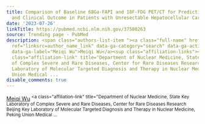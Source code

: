 ```yaml
---
title: Comparison of Baseline 68Ga-FAPI and 18F-FDG PET/CT for Prediction of Response
  and Clinical Outcome in Patients with Unresectable Hepatocellular Carci...
date: '2023-07-26'
linkTitle: https://pubmed.ncbi.nlm.nih.gov/37500263
source: Trending page - PubMed
description: <span class="authors-list-item "><a class="full-name" href="https://pubmed.ncbi.nlm.nih.gov/?term=Wu+M&amp;cauthor_id=37500263"
  ref="linksrc=author_name_link" data-ga-category="search" data-ga-action="author_link"
  data-ga-label="Meiqi Wu">Meiqi Wu</a><sup class="affiliation-links"><span class="author-sup-separator">&nbsp;</span><a
  class="affiliation-link" title="Department of Nuclear Medicine, State Key Laboratory
  of Complex Severe and Rare Diseases, Center for Rare Diseases Research Beijing Key
  Laboratory of Molecular Targeted Diagnosis and Therapy in Nuclear Medicine, Peking
  Union Medical ...
disable_comments: true
---
```

<span class="authors-list-item "><a class="full-name" href="https://pubmed.ncbi.nlm.nih.gov/?term=Wu+M&amp;cauthor_id=37500263" ref="linksrc=author_name_link" data-ga-category="search" data-ga-action="author_link" data-ga-label="Meiqi Wu">Meiqi Wu</a><sup class="affiliation-links"><span class="author-sup-separator">&nbsp;</span><a class="affiliation-link" title="Department of Nuclear Medicine, State Key Laboratory of Complex Severe and Rare Diseases, Center for Rare Diseases Research Beijing Key Laboratory of Molecular Targeted Diagnosis and Therapy in Nuclear Medicine, Peking Union Medical ...